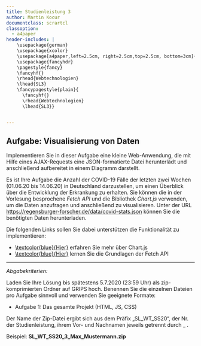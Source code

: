 ```yaml
---
title: Studienleistung 3
author: Martin Kocur
documentclass: scrartcl
classoption:
  - a4paper
header-includes: |
    \usepackage{german}
	\usepackage{xcolor} 
    \usepackage[a4paper,left=2.5cm, right=2.5cm,top=2.5cm, bottom=3cm]{geometry}
    \usepackage{fancyhdr}
    \pagestyle{fancy}
    \fancyhf{}
    \rhead{Webtechnologien}
    \lhead{SL3}
    \fancypagestyle{plain}{
      \fancyhf{}
      \rhead{Webtechnologien}
      \lhead{SL3}}


---
```




## Aufgabe: Visualisierung von Daten

Implementieren Sie in dieser Aufgabe eine kleine Web-Anwendung, die mit Hilfe eines AJAX-Requests eine JSON-formatierte Datei herunterlädt und anschließend aufbereitet in einem Diagramm darstellt.



Es ist Ihre Aufgabe die Anzahl der COVID-19 Fälle der letzten zwei Wochen (01.06.20 bis 14.06.20) in Deutschland darzustellen, um einen Überblick über die Entwicklung der Erkrankung zu erhalten. Sie können die in der Vorlesung besprochene _Fetch API_ und die Bibliothek _Chart.js_ verwenden, um die Daten anzufragen und anschließend zu visualisieren. Unter der URL https://regensburger-forscher.de/data/covid-stats.json können Sie die benötigten Daten herunterladen.



Die folgenden Links sollen Sie dabei unterstützen die Funktionalität zu implementieren:

- [\textcolor{blue}{Hier}](https://www.chartjs.org/) erfahren Sie mehr über Chart.js
- [\textcolor{blue}{Hier}](https://developer.mozilla.org/en-US/docs/Web/API/Fetch_API) lernen Sie die Grundlagen der Fetch API


------

*Abgabekriterien:*

Laden Sie Ihre Lösung bis spätestens 5.7.2020 (23:59 Uhr) als zip-komprimierten Ordner auf GRIPS hoch.  Benennen Sie die einzelnen Dateien pro Aufgabe sinnvoll und verwenden Sie geeignete Formate:

- Aufgabe 1: Das gesamte Projekt (HTML, JS, CSS)

Der Name der Zip-Datei ergibt sich aus dem Präfix „SL_WT_SS20“, der Nr. der Studienleistung, ihrem Vor- und Nachnamen jeweils getrennt durch _ .

 

Beispiel: **SL_WT_SS20_3_Max_Mustermann.zip**

